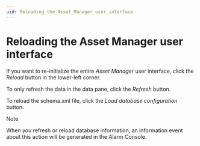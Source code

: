 ```yaml
---
uid: Reloading_the_Asset_Manager_user_interface
---
```


# Reloading the Asset Manager user interface

If you want to re-initialize the entire *Asset Manager* user interface, click the *Reload* button in the lower-left corner.

To only refresh the data in the data pane, click the *Refresh* button.

To reload the schema.xml file, click the *Load database configuration* button.

> [!NOTE]
> When you refresh or reload database information, an information event about this action will be generated in the Alarm Console.
